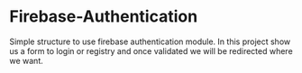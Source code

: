 # Firebase-Authentication
Simple structure to use firebase authentication module.  In this project show us a form to login or registry and once validated we will be redirected where we want.
